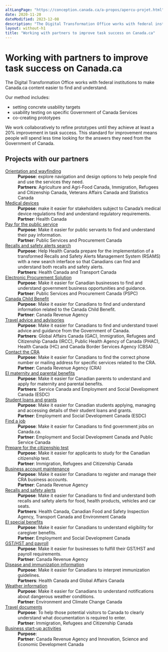 ```yaml
---
altLangPage: "https://conception.canada.ca/a-propos/apercu-projet.html"
date: 2020-11-20
dateModified: 2023-12-08
description: "The Digital Transformation Office works with federal institutions to make Canada.ca content easier to find and understand."
layout: without-h1
title: "Working with partners to improve task success on Canada.ca"
---
```

<h1 property="name headline" id="wb-cont" dir="ltr">Working with partners to improve task success on Canada.ca</h1>
<p>The Digital Transformation Office works with federal institutions to make Canada.ca content easier to find and understand.</p>
<p>Our method includes:</p>
<ul>
  <li>setting concrete usability targets</li>
  <li>usability testing on specific Government of Canada Services</li>
  <li>co-creating prototypes</li>
</ul>
<p>We work collaboratively to refine prototypes until they achieve at least a 20% improvement in task success.  This standard for improvement means people will spend less time looking for the answers they need from the Government of Canada.</p>
<h2>Projects with our partners</h2>
<dl class="dl-horizontal mrgn-tp-lg">
  <dt class="col-md-4"><a href="project-01.html">Orientation and wayfinding</a></dt>
  <dd><strong>Purpose</strong>: explore navigation and design options to help people find and use the services they need.</dd>
  <dd><strong>Partners</strong>: Agriculture and Agri-Food Canada, Immigration, Refugees and Citizenship Canada, Veterans Affairs Canada and Statistics Canada</dd>
  <dt><a href="project-02.html">Medical devices</a></dt>
  <dd><strong>Purpose</strong>: make it easier for stakeholders subject to Canada’s medical device regulations find and understand regulatory requirements.</dd>
  <dd><strong>Partner</strong>: Health Canada</dd>
  <dt><a href="project-03.html">Pay for the public service</a></dt>
  <dd><strong>Purpose</strong>: Make it easier for public servants to find and understand their pay information.</dd>
  <dd><strong>Partner</strong>: Public Services and Procurement Canada</dd>
  <dt><a href="project-04.html">Recalls and safety alerts search</a></dt>
  <dd><strong>Purpose</strong>: Help Health Canada prepare for the implementation of a transformed Recalls and Safety Alerts Management System (RSAMS) with a new search interface so that Canadians can find and understand both recalls and safety alerts.</dd>
  <dd><strong>Partners</strong>: Health Canada and Transport Canada</dd>
  <dt><a href="project-06.html">Electronic Procurement Solution</a></dt>
  <dd><strong>Purpose</strong>: Make it easier for Canadian businesses to find and understand government business opportunities and guidance.</dd>
  <dd><strong>Partner</strong>: Public Services and Procurement Canada (PSPC)</dd>
  <dt><a href="project-07.html">Canada Child Benefit</a></dt>
  <dd><strong>Purpose</strong>: Make it easier for Canadians to find and understand information related to the Canada Child Benefit.</dd>
  <dd><strong>Partner</strong>: Canada Revenue Agency</dd>
  <dt><a href="project-08.html">Travel advice and advisories</a></dt>
  <dd><strong>Purpose</strong>: Make it easier for Canadians to find and understand travel advice and guidance from the Government of Canada.</dd>
  <dd><strong>Partners</strong>: Global Affairs Canada (GAC), Immigration, Refugees and Citizenship Canada (IRCC), Public Health Agency of Canada (PHAC), Health Canada (HC) and Canada Border Services Agency (CBSA)</dd>
  <dt><a href="project-09.html">Contact the CRA</a></dt>
  <dd><strong>Purpose</strong>: Make it easier for Canadians to find the correct phone number or mailing address for specific services related to the CRA.</dd>
  <dd><strong>Partner</strong>: Canada Revenue Agency (CRA)</dd>
  <dt><a href="project-10.html">EI maternity and parental benefits</a></dt>
  <dd><strong>Purpose</strong>: Make it easier for Canadian parents to understand and apply for maternity and parental benefits.</dd>
  <dd><strong>Partners</strong>: Service Canada and Employment and Social Development Canada (ESDC)</dd>
  <dt><a href="project-11.html">Student loans and grants</a></dt>
  <dd><strong>Purpose</strong>: Make it easier for Canadian students applying, managing and accessing details of their student loans and grants.</dd>
  <dd><strong>Partner</strong>: Employment and Social Development Canada (ESDC)</dd>
  <dt><a href="project-12.html">Find a job</a></dt>
  <dd><strong>Purpose</strong>: Make it easier for Canadians to find government jobs on Canada.ca.</dd>
  <dd><strong>Partner</strong>: Employment and Social Development Canada and Public Service Canada</dd>
  <dt><a href="project-13.html">Prepare for the citizenship test</a></dt>
  <dd><strong>Purpose</strong>: Make it easier for applicants to study for the Canadian citizenship test.</dd>
  <dd><strong>Partner</strong>: Immigration, Refugees and Citizenship Canada</dd>
  <dt><a href="project-14.html">Business account maintenance</a></dt>
  <dd><strong>Purpose</strong>: Make it easier for Canadians to register and manage their CRA business accounts.</dd>
  <dd><strong>Partner</strong>: Canada Revenue Agency</dd>
  <dt><a href="project-15html">Recalls and safety alerts</a></dt>
  <dd><strong>Purpose</strong>: Make it easier for Canadians to find and understand both recalls and safety alerts for food, health products, vehicles and car seats.</dd>
  <dd><strong>Partners</strong>: Health Canada, Canadian Food and Safety Inspection Agency, Transport Canada and Environment Canada</dd>
  <dt><a href="project-16.html">EI special benefits</a></dt>
  <dd><strong>Purpose</strong>: Make it easier for Canadians to understand eligibility for caregiver benefits.</dd>
  <dd><strong>Partner</strong>: Employment and Social Development Canada</dd>
  <dt><a href="project-17.html">GST/HST and payroll</a></dt>
  <dd><strong>Purpose</strong>: Make it easier for businesses to fulfill their GST/HST and payroll requirements.</dd>
  <dd><strong>Partner</strong>: Canada Revenue Agency</dd>
  <dt><a href="project-18.html">Disease and immunization information</a></dt>
  <dd><strong>Purpose</strong>: Make it easier for Canadians to interpret immunization guidelines.</dd>
  <dd><strong>Partners</strong>: Health Canada and Global Affairs Canada</dd>
  <dt><a href="project-19.html">Weather information</a></dt>
  <dd><strong>Purpose</strong>: Make it easier for Canadians to understand notifications about dangerous weather conditions.</dd>
  <dd><strong>Partner</strong>: Environment and Climate Change Canada</dd>
  <dt><a href="project-20.html">Travel documents</a></dt>
  <dd><strong>Purpose</strong>: To help those potential visitors to Canada to clearly understand what documentation is required to enter.</dd>
  <dd><strong>Partner</strong>: Immigration, Refugees and Citizenship Canada</dd>
  <dt><a href="project-21.html">Business start-up activities</a></dt>
  <dd><strong>Purpose</strong>: </dd>
  <dd><strong>Partner</strong>: Canada Revenue Agency and Innovation, Science and Economic Development Canada</dd>
</dl>
